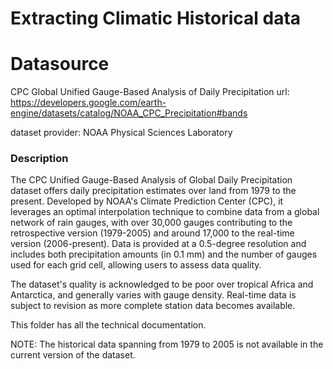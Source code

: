 # Extracting Climatic Historical data

# Datasource

CPC Global Unified Gauge-Based Analysis of Daily Precipitation
url: https://developers.google.com/earth-engine/datasets/catalog/NOAA_CPC_Precipitation#bands

dataset provider: NOAA Physical Sciences Laboratory

### Description
The CPC Unified Gauge-Based Analysis of Global Daily Precipitation dataset offers daily precipitation estimates over land from 1979 to the present. Developed by NOAA's Climate Prediction Center (CPC), it leverages an optimal interpolation technique to combine data from a global network of rain gauges, with over 30,000 gauges contributing to the retrospective version (1979-2005) and around 17,000 to the real-time version (2006-present). Data is provided at a 0.5-degree resolution and includes both precipitation amounts (in 0.1 mm) and the number of gauges used for each grid cell, allowing users to assess data quality.

The dataset's quality is acknowledged to be poor over tropical Africa and Antarctica, and generally varies with gauge density. Real-time data is subject to revision as more complete station data becomes available.

This folder has all the technical documentation.

NOTE: The historical data spanning from 1979 to 2005 is not available in the current version of the dataset.
